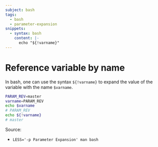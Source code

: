 ```yaml
---
subject: bash
tags:
  - bash
  - parameter-expansion
snippets:
  - syntax: bash
    content: |-
      echo "${!varname}"
---
```


# Reference variable by name

In bash, one can use the syntax `${!varname}` to expand the value of the variable with the name `$varname`.

```bash
PARAM_REV=master
varname=PARAM_REV
echo $varname
# PARAM_REV
echo ${!varname}
# master
```

Source:
- `LESS='-p Parameter Expansion' man bash`
